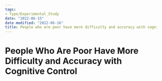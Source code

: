 ```yaml
---
tags:
- Type/Experimental_Study
date: "2022-06-15"
date modified: "2022-06-16"
title: People who are poor have more difficulty and accuracy with cognitive control
---
```


# People Who Are Poor Have More Difficulty and Accuracy with Cognitive Control
